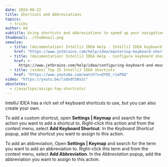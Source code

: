 ```yaml
---
date: 2024-08-22
title: Shortcuts and Abbreviations
topics:
  - tricks
author: md
subtitle: Using shortcuts and abbreviations to speed up your navigation in your IDE.
thumbnail: ./thumbnail.png
seealso:
  - title: (documentation) IntelliJ IDEA Help - IntelliJ IDEA keyboard shortcuts
    href: "https://www.jetbrains.com/help/idea/mastering-keyboard-shortcuts.html"
  - title: (documentation) IntelliJ IDEA Help - Configure keyboard shortcuts
    href: >-
      https://www.jetbrains.com/help/idea/configuring-keyboard-and-mouse-shortcuts.html
  - title: (video) Top 15 IntelliJ IDEA shortcuts
    href: "https://www.youtube.com/watch?v=QYO5_riePOQ"
video: "https://youtu.be/lsdodt5ASzc"
obsoletes:
  - /java/tips/assign-top-shortcuts/
---
```


IntelliJ IDEA has a rich set of keyboard shortcuts to use, but you can also create your own.

To add a custom shortcut, open **Settings | Keymap** and search for the action you want to add a shortcut to. Right-click this action and from the context menu, select **Add Keyboard Shortcut**. In the _Keyboard Shortcut_ popup, add the shortcut you want to assign to this action.

To add an abbreviation, Open **Settings | Keymap** and search for the term you want to add an abbreviation to. Right-click this term and from the context menu, select **Add Abbreviation**. In the _Abbreviation_ popup, add the abbreviation you want to assign to this action.
